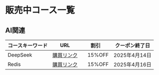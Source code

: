 # 販売中コース一覧

## AI関連

| コースキーワード| URL | 割引|クーポン終了日|
| --- | --- | ---|--- |
| DeepSeek | [購買リンク](https://www.udemy.com/course/1ai-deepseek/?couponCode=F9A73D3F416B0A8C1111) |　15%OFF|2025年4月14日  |
| Redis | [購買リンク](https://www.udemy.com/course/ethan-redis/?couponCode=8ED89528BC97B3E368E2) |　15%OFF | 2025年4月16日  |
